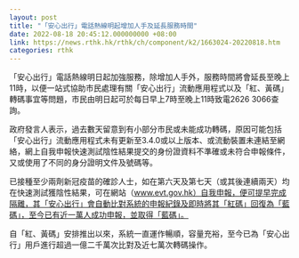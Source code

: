 ```yaml
---
layout: post
title: "「安心出行」電話熱線明起增加人手及延長服務時間"
date: 2022-08-18 20:45:12.000000000 +08:00
link: https://news.rthk.hk/rthk/ch/component/k2/1663024-20220818.htm
categories: rthk
---
```


「安心出行」電話熱線明日起加強服務，除增加人手外，服務時間將會延長至晚上11時，以便一站式協助市民處理有關「安心出行」流動應用程式以及「紅、黃碼」轉碼事宜等問題，市民由明日起可於每日早上7時至晚上11時致電2626 3066查詢。

政府發言人表示，過去數天留意到有小部分市民或未能成功轉碼，原因可能包括「安心出行」流動應用程式未有更新至3.4.0或以上版本、或流動裝置未連結至網絡，網上自我申報快速測試陰性結果提交的身份證資料不準確或未符合申報條件，又或使用了不同的身分證明文件及號碼等。

已接種至少兩劑新冠疫苗的確診人士，如在第六天及第七天（或其後連續兩天）均在快速測試獲陰性結果，可在網站（www.evt.gov.hk）自我申報，便可提早完成隔離，其「安心出行」會自動比對系統的申報紀錄及即時將其「紅碼」回復為「藍碼」，至今已有近一萬人成功申報，並取得「藍碼」。

自「紅、黃碼」安排推出以來，系統一直運作暢順，容量充裕，至今已為「安心出行」用戶進行超過一億二千萬次比對及近七萬次轉碼操作。
